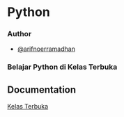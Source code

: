 # Python

### Author

  - [@arifnoerramadhan](https://www.instagram.com/arifnoerramadhan/)

### Belajar Python di Kelas Terbuka

## Documentation

[Kelas Terbuka](https://www.youtube.com/channel/UCnrZ-UFSzeMSxKx_OHtwKsQ)
